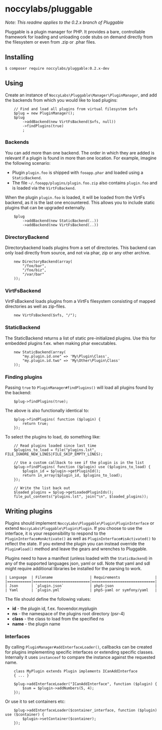 noccylabs/pluggable
===================

*Note: This readme applies to the 0.2.x branch of Pluggable*

Pluggable is a plugin manager for PHP. It provides a bare, controllable framework
for loading and unloading code stubs on demand directly from the filesystem or
even from .zip or .phar files.


## Installing

    $ composer require noccylabs/pluggable:0.2.x-dev


## Using
    
Create an instance of `NoccyLabs\Pluggable\Manager\PluginManager`, and add the
backends from which you would like to load plugins:

        // Find and load all plugins from virtual filesystem $vfs
        $plug = new PluginManager();
        $plug
            ->addBackend(new VirtFsBackend($vfs, null))
            ->findPlugins(true)
            ;

### Backends

You can add more than one backend. The order in which they are added is relevant
if a plugin is found in more than one location. For example, imagine the following
scenario:

 * Plugin `plugin.foo` is shipped with `fooapp.phar` and loaded using a
   `StaticBackend`.
 * The file `~/.fooapp/plugins/plugin.foo.zip` also contains `plugin.foo` and
   is loaded via the `VirtFsBackend`.

When the plugin `plugin.foo` is loaded, it will be loaded from the VirtFs backend,
as it is the last one encountered. This allows you to include static plugins that
can be upgraded externally.

        $plug
            ->addBackend(new StaticBackend(..))
            ->addBackend(new VirtFsBackend(..))
            


### DirectoryBackend

Directorybackend loads plugins from a set of directories. This backend can only
load directly from source, and not via phar, zip or any other archive.

        new DirectoryBackend(array(
            "/foo/bar",
            "/foo/biz",
            "/var/bar"
        ));


### VirtFsBackend

VirtFsBackend loads plugins from a VirtFs filesystem consisting of mapped
directories as well as zip-files.

        new VirtFsBackend($vfs, "/");


### StaticBackend

The StaticBackend returns a list of static pre-initialized plugins. Use this
for embedded plugins f.ex. when making phar executables.

        new StaticBackend(array(
            "my.plugin.id.one" => 'My\Plugin\Class',
            "my.plugin.id.two" => 'My\Other\Plugin\Class'
        ));


### Finding plugins

Passing `true` to `PluginManager#findPlugins()` will load all plugins found by
the backend:

        $plug->findPlugins(true);

The above is also functionally identical to:
         
        $plug->findPlugins( function ($plugin) {
            return true;
        });

To select the plugins to load, do something like:

        // Read plugins loaded since last time
        $plugins_to_load = file("plugins.lst", FILE_IGNORE_NEW_LINES|FILE_SKIP_EMPTY_LINES);
        
        // Use a custom callback to see if the plugin is in the list
        $plug->findPlugins( function ($plugin) use ($plugins_to_load) {
            $plugin_id = $plugin->getPluginId();
            return in_array($plugin_id, $plugins_to_load);
        });
        
        // Write the list back out
        $loaded_plugins = $plug->getLoadedPluginIds();
        file_put_contents("plugins.lst", join("\n", $loaded_plugins));



## Writing plugins

Plugins should implement `NoccyLabs\Pluggable\Plugin\PluginInterface` or
extend `NoccyLabs\Pluggable\Plugin\Plugin`. If you choose to use the interface,
it is your responsibility to respond to the `PluginInterface#onActivate()` as
well as `PluginInterface#isActivated()` to reflect the state. If you extend the
plugin you can instead override the `Plugin#load()` method and leave the gears
and wrenches to Pluggable.

Plugins need to have a manifest (unless loaded with the `StaticBackend`) in any
of the supported languages json, yaml or sdl. Note that yaml and sdl might require
additional libraries be installed for the parsing to work.


    | Language  | Filename                 | Requirements                |
    |===========|==========================|=============================|
    | Json      | `plugin.json`            | php5-json                   |
    | Yaml      | `plugin.yml`             | php5-yaml or symfony/yaml   |


The file should define the following values:

 * **id** - the plugin id, f.ex. foovendor.myplugin
 * **ns** - the namespace of the plugins root directory (psr-4)
 * **class** - the class to load from the specified ns
 * **name** - the plugin name
 

### Interfaces

By calling `PluginManager#addInterfaceLoader()`, callbacks can be created for
plugins implementing specific interfaces or extending specific classes. Internally
it uses `instanceof` to compare the instance against the requested name.

        class MyPlugin extends Plugin implements ICanAddInterface
        { ... }

        $plug->addInterfaceLoader("ICanAddInterface", function ($plugin) {
            $sum = $plugin->addNumbers(5, 4);
        });

Or use it to set containers etc:

        $plug->addInterfaceLoader($container_interface, function ($plugin) use ($container) {
            $plugin->setContainer($container);
        });



